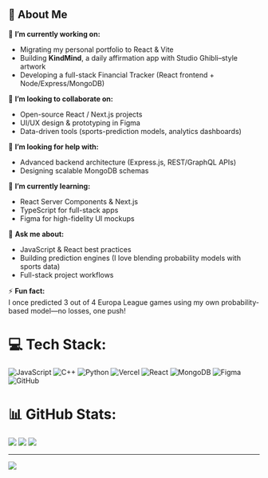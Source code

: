## 💫 About Me
🔭 **I’m currently working on:**
- Migrating my personal portfolio to React & Vite
- Building **KindMind**, a daily affirmation app with Studio Ghibli–style artwork
- Developing a full-stack Financial Tracker (React frontend + Node/Express/MongoDB)

👯 **I’m looking to collaborate on:**
- Open-source React / Next.js projects  
- UI/UX design & prototyping in Figma  
- Data-driven tools (sports-prediction models, analytics dashboards)

🤝 **I’m looking for help with:**
- Advanced backend architecture (Express.js, REST/GraphQL APIs)  
- Designing scalable MongoDB schemas

🌱 **I’m currently learning:**
- React Server Components & Next.js  
- TypeScript for full-stack apps  
- Figma for high-fidelity UI mockups

💬 **Ask me about:**
- JavaScript & React best practices  
- Building prediction engines (I love blending probability models with sports data)  
- Full-stack project workflows

⚡ **Fun fact:**  
I once predicted 3 out of 4 Europa League games using my own probability-based model—no losses, one push!

# 💻 Tech Stack:
![JavaScript](https://img.shields.io/badge/javascript-%23323330.svg?style=for-the-badge&logo=javascript&logoColor=%23F7DF1E) ![C++](https://img.shields.io/badge/c++-%2300599C.svg?style=for-the-badge&logo=c%2B%2B&logoColor=white) ![Python](https://img.shields.io/badge/python-3670A0?style=for-the-badge&logo=python&logoColor=ffdd54) ![Vercel](https://img.shields.io/badge/vercel-%23000000.svg?style=for-the-badge&logo=vercel&logoColor=white) ![React](https://img.shields.io/badge/react-%2320232a.svg?style=for-the-badge&logo=react&logoColor=%2361DAFB) ![MongoDB](https://img.shields.io/badge/MongoDB-%234ea94b.svg?style=for-the-badge&logo=mongodb&logoColor=white) ![Figma](https://img.shields.io/badge/figma-%23F24E1E.svg?style=for-the-badge&logo=figma&logoColor=white) ![GitHub](https://img.shields.io/badge/github-%23121011.svg?style=for-the-badge&logo=github&logoColor=white)
# 📊 GitHub Stats:
![](https://github-readme-stats.vercel.app/api?username=manojadh57&theme=dark&hide_border=false&include_all_commits=false&count_private=false)
![](https://nirzak-streak-stats.vercel.app/?user=manojadh57&theme=dark&hide_border=false)
![](https://github-readme-stats.vercel.app/api/top-langs/?username=manojadh57&theme=dark&hide_border=false&include_all_commits=false&count_private=false&layout=compact)

---
[![](https://visitcount.itsvg.in/api?id=manojadh57&icon=0&color=0)](https://visitcount.itsvg.in)
